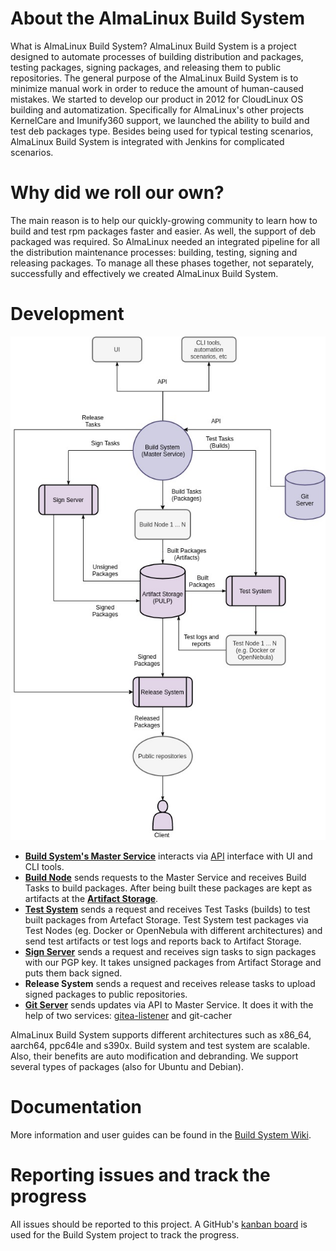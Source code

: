 # About the AlmaLinux Build System

What is AlmaLinux Build System? AlmaLinux Build System is a project designed to automate processes of building distribution and packages, testing packages, signing packages, and releasing them to public repositories.
The general purpose of the AlmaLinux Build System is to minimize manual work in order to reduce the amount of human-caused mistakes.
We started to develop our product in 2012 for CloudLinux OS building and automatization. Specifically for AlmaLinux's other projects KernelCare and Imunify360 support, we launched the ability to build and test deb packages type.
Besides being used for typical testing scenarios, AlmaLinux Build System is integrated with Jenkins for complicated scenarios.

# Why did we roll our own?

The main reason is to help our quickly-growing community to learn how to build and test rpm packages faster and easier.
As well, the support of deb packaged was required. So AlmaLinux needed an integrated pipeline for all the distribution maintenance processes: building, testing, signing and releasing packages. To manage all these phases together, not separately, successfully and effectively we created AlmaLinux Build System.

# Development

![image](images/Build-System-Diagram.jpg)

* [**Build System's Master Service**](https://github.com/AlmaLinux/albs-web-server) interacts via [API](https://github.com/AlmaLinux/albs-web-server) interface with UI and CLI tools.
* [**Build Node**](https://github.com/AlmaLinux/albs-node) sends requests to the Master Service and receives Build Tasks to build packages. After being built these packages are kept as artifacts at the [**Artifact Storage**]((https://build.almalinux.org/pulp/content/builds/AlmaLinux-8-x86_64-22-br/)).
* [**Test System**](https://github.com/AlmaLinux/alts) sends a request and receives Test Tasks (builds) to test built packages from Artefact Storage. Test System test packages via Test Nodes (eg. Docker or OpenNebula with different architectures) and send test artifacts or test logs and reports back to Artifact Storage.
* [**Sign Server**](https://github.com/AlmaLinux/albs-sign-node) sends a request and receives sign tasks to sign packages with our PGP key. It takes unsigned packages from Artifact Storage and puts them back signed.
* **Release System** sends a request and receives release tasks to upload signed packages to public repositories.
* [**Git Server**](https://git.almalinux.org) sends updates via API to Master Service. It does it with the help of two services: [gitea-listener](https://github.com/AlmaLinux/gitea-listener) and git-cacher


AlmaLinux Build System supports different architectures such as x86_64, aarch64, ppc64le and s390x. 
Build system and test system are scalable. Also, their benefits are auto modification and debranding. 
We support several types of packages (also for Ubuntu and Debian).

# Documentation 

More information and user guides can be found in the [Build System Wiki](https://github.com/AlmaLinux/build-system/wiki). 

# Reporting issues and track the progress

All issues should be reported to this project. A GitHub's [kanban board](https://github.com/orgs/AlmaLinux/projects/1) is used for the Build System project to track the progress.
